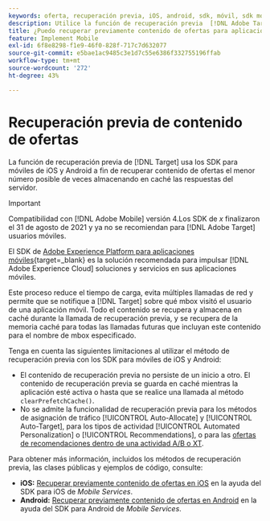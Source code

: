 ```yaml
---
keywords: oferta, recuperación previa, iOS, android, sdk, móvil, sdk móvil, 8 dólares
description: Utilice la función de recuperación previa  [!DNL Adobe Target] en los SDK de iOS y Android Mobile para recuperar contenido de ofertas el menor número posible de veces almacenando en caché las respuestas del servidor.
title: ¿Puedo recuperar previamente contenido de ofertas para aplicaciones móviles?
feature: Implement Mobile
exl-id: 6f8e8298-f1e9-46f0-828f-717c7d632077
source-git-commit: e5bae1ac9485c3e1d7c55e6386f332755196ffab
workflow-type: tm+mt
source-wordcount: '272'
ht-degree: 43%

---
```


# Recuperación previa de contenido de ofertas

La función de recuperación previa de [!DNL Target] usa los SDK para móviles de iOS y Android a fin de recuperar contenido de ofertas el menor número posible de veces almacenando en caché las respuestas del servidor.

>[!IMPORTANT]
>
>Compatibilidad con [!DNL Adobe Mobile] versión 4.Los SDK de *x* finalizaron el 31 de agosto de 2021 y ya no se recomiendan para [!DNL Adobe Target] usuarios móviles.
>
>El SDK de [Adobe Experience Platform para aplicaciones móviles](https://developer.adobe.com/client-sdks/documentation/){target=_blank} es la solución recomendada para impulsar [!DNL Adobe Experience Cloud] soluciones y servicios en sus aplicaciones móviles.

Este proceso reduce el tiempo de carga, evita múltiples llamadas de red y permite que se notifique a [!DNL Target] sobre qué mbox visitó el usuario de una aplicación móvil. Todo el contenido se recupera y almacena en caché durante la llamada de recuperación previa, y se recupera de la memoria caché para todas las llamadas futuras que incluyan este contenido para el nombre de mbox especificado.

Tenga en cuenta las siguientes limitaciones al utilizar el método de recuperación previa con los SDK para móviles de iOS y Android:

* El contenido de recuperación previa no persiste de un inicio a otro. El contenido de recuperación previa se guarda en caché mientras la aplicación esté activa o hasta que se realice una llamada al método `clearPrefetchCache()`.
* No se admite la funcionalidad de recuperación previa para los métodos de asignación de tráfico [!UICONTROL Auto-Allocate] y [!UICONTROL Auto-Target], para los tipos de actividad [!UICONTROL Automated Personalization] o [!UICONTROL Recommendations], o para las [ofertas de recomendaciones dentro de una actividad A/B o XT](https://experienceleague.adobe.com/docs/target/using/recommendations/recommendations-as-an-offer.html).

Para obtener más información, incluidos los métodos de recuperación previa, las clases públicas y ejemplos de código, consulte:

* **iOS:** [Recuperar previamente contenido de ofertas en iOS](https://experienceleague.adobe.com/docs/mobile-services/ios/target-ios/c-mob-target-prefetch-ios.html) en la ayuda del SDK para iOS de *Mobile Services*.
* **Android:** [Recuperar previamente contenido de ofertas en Android](https://experienceleague.adobe.com/docs/mobile-services/android/target-android/c-mob-target-prefetch-android.html) en la ayuda del SDK para Android de *Mobile Services*.
